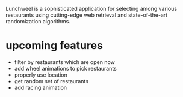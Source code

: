 Lunchweel is a sophisticated application for selecting among various restaurants using cutting-edge web retrieval and state-of-the-art randomization algorithms.



# upcoming features

- filter by restaurants which are open now
- add wheel animations to pick restaurants
- properly use location
- get random set of restaurants
- add racing animation